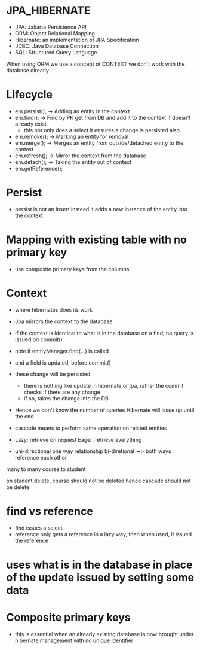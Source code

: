 # JPA_HIBERNATE
- JPA: Jakarta Persistence API
- ORM: Object Relational Mapping
- Hibernate:  an implementation of JPA Specification
- JDBC: Java Database Connection
- SQL: Structured Query Language

When using ORM we use a concept of CONTEXT we don't work with the database directly

# Lifecycle
- em.persist(); -> Adding an entity in the context
- em.find();  -> Find by PK get from DB and add it to the context if doesn't already exist
  - this not only does a select it ensures a change is persisted also
- em.remove(); -> Marking an entity for removal
- em.merge(); -> Merges an entity from outside/detached entity to the context
- em.refresh(); -> Mirror the context from the database
- em.detach(); -> Taking the entity out of context
- em.getReference();


# Persist
- persist is not an insert instead it adds a new instance of the entity into the context


# Mapping with existing table with no primary key
- use composite primary keys from the columns

# Context
- where hibernates does its work
- Jpa mirrors the context to the database 
- if the context is identical to what is in the database on a find, no query is issued on commit()
- note if entityManager.find(...) is called
- and a field is updated, before commit()
- these change will be persisted 
  - there is nothing like update in hibernate or jpa, rather the commit checks if there are any change
  - if so, takes the change into the DB

- Hence we don't know the number of queries Hibernate will issue up until the end


- cascade means to perform same operation on related entities
- Lazy: retrieve on request
  Eager: retrieve everything
- uni-directional   one way relationship
  bi-diretional  ->> both ways reference each other

many to many
course to student

on student delete, course should not be deleted
hence cascade should not be delete


# find vs reference
- find issues a select
- reference only gets a reference in a lazy way, then when used, it issued the reference

# uses what is in the database in place of the update issued by setting some data


# Composite primary keys
- this is essential when an already existing database is now brought under hibernate management with no unique identifier






